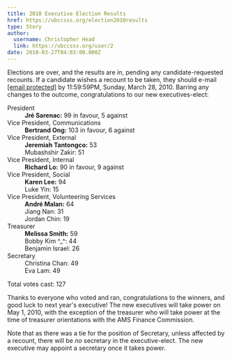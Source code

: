 ```yaml
---
title: 2010 Executive Election Results 
href: https://ubccsss.org/election2010results
type: Story
author:
  username: Christopher Head
  link: https://ubccsss.org/user/2
date: 2010-03-27T04:03:00.000Z
---
```


<div class="field field-name-body field-type-text-with-summary field-label-hidden"><div class="field-items"><div class="field-item even"><p>Elections are over, and the results are in, pending any candidate-requested recounts. If a candidate wishes a recount to be taken, they should e-mail <a href="/cdn-cgi/l/email-protection#56333a3335223f39382516223e3335233433783537"><span class="__cf_email__" data-cfemail="5530393036213c3a3b2615213d30362037307b3634">[email&#xA0;protected]</span></a> by 11:59:59PM, Sunday, March 28, 2010. Barring any changes to the outcome, congratulations to our new executives-elect:</p>
<dl>
<dt>President</dt>
<dd><b>Jr&#xE9; Sarenac:</b> 99 in favour, 5 against</dd>
<dt>Vice President, Communications</dt>
<dd><b>Bertrand Ong:</b> 103 in favour, 6 against</dd>
<dt>Vice President, External</dt>
<dd><b>Jeremiah Tantongco:</b> 53<br>
Mubashshir Zakir: 51</dd>
<dt>Vice President, Internal</dt>
<dd><b>Richard Lo:</b> 90 in favour, 9 against</dd>
<dt>Vice President, Social</dt>
<dd><b>Karen Lee:</b> 94<br>
Luke Yin: 15</dd>
<dt>Vice President, Volunteering Services</dt>
<dd><b>Andr&#xE9; Malan:</b> 64<br>
Jiang Nan: 31<br>
Jordan Chin: 19</dd>
<dt>Treasurer</dt>
<dd><b>Melissa Smith:</b> 59<br>
Bobby Kim ^_^: 44<br>
Benjamin Israel: 26</dd>
<dt>Secretary</dt>
<dd>Christina Chan: 49<br>
Eva Lam: 49</dd>
</dl>
<p>Total votes cast: 127</p>
<p>Thanks to everyone who voted and ran, congratulations to the winners, and good luck to next year&apos;s executive! The new executives will take power on May 1, 2010, with the exception of the treasurer who will take power at the time of treasurer orientations with the AMS Finance Commission.</p>
<p>Note that as there was a tie for the position of Secretary, unless affected by a recount, there will be <em>no</em> secretary in the executive-elect. The new executive may appoint a secretary once it takes power.</p>
</div></div></div>    <footer>
          </footer>